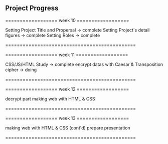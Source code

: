 ## Project Progress
================== week 10 ================== 

Setting Project Title and Propersal  ->  complete
Setting Project's detail figures  ->  complete
Setting Roles  ->  complete

============================================= 

================== week 11 ================== 

CSS/JS/HTML Study  ->  complete
encrypt datas with Caesar & Transposition cipher  ->  doing

============================================= 

================== week 12 ================== 

decrypt part
making web with HTML & CSS

============================================= 

================== week 13 ================== 

making web with HTML & CSS (cont'd)
prepare presentation

============================================= 
